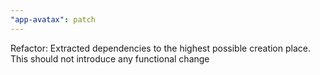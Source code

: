 ```yaml
---
"app-avatax": patch
---
```


Refactor: Extracted dependencies to the highest possible creation place. This should not introduce any functional change
